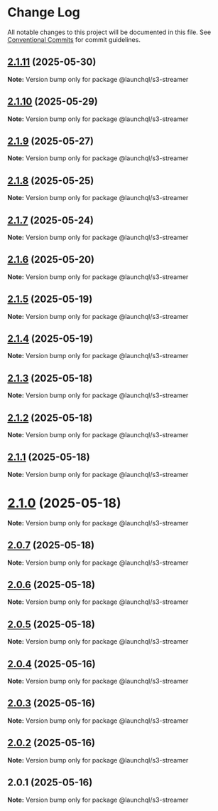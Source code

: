 # Change Log

All notable changes to this project will be documented in this file.
See [Conventional Commits](https://conventionalcommits.org) for commit guidelines.

## [2.1.11](https://github.com/launchql/launchql/compare/@launchql/s3-streamer@2.1.10...@launchql/s3-streamer@2.1.11) (2025-05-30)

**Note:** Version bump only for package @launchql/s3-streamer





## [2.1.10](https://github.com/launchql/launchql/compare/@launchql/s3-streamer@2.1.9...@launchql/s3-streamer@2.1.10) (2025-05-29)

**Note:** Version bump only for package @launchql/s3-streamer





## [2.1.9](https://github.com/launchql/launchql/compare/@launchql/s3-streamer@2.1.8...@launchql/s3-streamer@2.1.9) (2025-05-27)

**Note:** Version bump only for package @launchql/s3-streamer





## [2.1.8](https://github.com/launchql/launchql/compare/@launchql/s3-streamer@2.1.7...@launchql/s3-streamer@2.1.8) (2025-05-25)

**Note:** Version bump only for package @launchql/s3-streamer





## [2.1.7](https://github.com/launchql/launchql/compare/@launchql/s3-streamer@2.1.6...@launchql/s3-streamer@2.1.7) (2025-05-24)

**Note:** Version bump only for package @launchql/s3-streamer





## [2.1.6](https://github.com/launchql/launchql/compare/@launchql/s3-streamer@2.1.5...@launchql/s3-streamer@2.1.6) (2025-05-20)

**Note:** Version bump only for package @launchql/s3-streamer





## [2.1.5](https://github.com/launchql/launchql/compare/@launchql/s3-streamer@2.1.4...@launchql/s3-streamer@2.1.5) (2025-05-19)

**Note:** Version bump only for package @launchql/s3-streamer





## [2.1.4](https://github.com/launchql/launchql/compare/@launchql/s3-streamer@2.1.3...@launchql/s3-streamer@2.1.4) (2025-05-19)

**Note:** Version bump only for package @launchql/s3-streamer





## [2.1.3](https://github.com/launchql/launchql/compare/@launchql/s3-streamer@2.1.2...@launchql/s3-streamer@2.1.3) (2025-05-18)

**Note:** Version bump only for package @launchql/s3-streamer





## [2.1.2](https://github.com/launchql/launchql/compare/@launchql/s3-streamer@2.1.1...@launchql/s3-streamer@2.1.2) (2025-05-18)

**Note:** Version bump only for package @launchql/s3-streamer





## [2.1.1](https://github.com/launchql/launchql/compare/@launchql/s3-streamer@2.1.0...@launchql/s3-streamer@2.1.1) (2025-05-18)

**Note:** Version bump only for package @launchql/s3-streamer





# [2.1.0](https://github.com/launchql/launchql/compare/@launchql/s3-streamer@2.0.7...@launchql/s3-streamer@2.1.0) (2025-05-18)

**Note:** Version bump only for package @launchql/s3-streamer





## [2.0.7](https://github.com/launchql/launchql/compare/@launchql/s3-streamer@2.0.6...@launchql/s3-streamer@2.0.7) (2025-05-18)

**Note:** Version bump only for package @launchql/s3-streamer





## [2.0.6](https://github.com/launchql/launchql/compare/@launchql/s3-streamer@2.0.5...@launchql/s3-streamer@2.0.6) (2025-05-18)

**Note:** Version bump only for package @launchql/s3-streamer





## [2.0.5](https://github.com/launchql/launchql/compare/@launchql/s3-streamer@2.0.4...@launchql/s3-streamer@2.0.5) (2025-05-18)

**Note:** Version bump only for package @launchql/s3-streamer





## [2.0.4](https://github.com/launchql/launchql/compare/@launchql/s3-streamer@2.0.3...@launchql/s3-streamer@2.0.4) (2025-05-16)

**Note:** Version bump only for package @launchql/s3-streamer





## [2.0.3](https://github.com/launchql/launchql/compare/@launchql/s3-streamer@2.0.2...@launchql/s3-streamer@2.0.3) (2025-05-16)

**Note:** Version bump only for package @launchql/s3-streamer





## [2.0.2](https://github.com/launchql/launchql/compare/@launchql/s3-streamer@2.0.1...@launchql/s3-streamer@2.0.2) (2025-05-16)

**Note:** Version bump only for package @launchql/s3-streamer





## 2.0.1 (2025-05-16)

**Note:** Version bump only for package @launchql/s3-streamer
